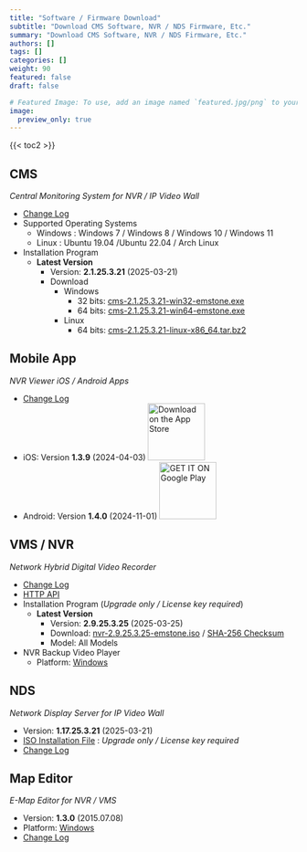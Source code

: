 ```yaml
---
title: "Software / Firmware Download"
subtitle: "Download CMS Software, NVR / NDS Firmware, Etc."
summary: "Download CMS Software, NVR / NDS Firmware, Etc."
authors: []
tags: []
categories: []
weight: 90
featured: false
draft: false

# Featured Image: To use, add an image named `featured.jpg/png` to your page's folder.
image:
  preview_only: true
---
```


{{< toc2 >}}

## CMS

*Central Monitoring System for NVR / IP Video Wall*

- [Change Log](/docs/cms/changelog/cms21.html)
- Supported Operating Systems
  - Windows : Windows 7 / Windows 8 / Windows 10 / Windows 11
  - Linux : Ubuntu 19.04 /Ubuntu 22.04 / Arch Linux
- Installation Program
  - **Latest Version**
    - Version: **2.1.25.3.21** (2025-03-21)
    - Download
      - Windows
        - 32 bits: [cms-2.1.25.3.21-win32-emstone.exe](https://www.emstone.com/data/cms/cms-2.1.25.3.21-win32-emstone.exe)
        - 64 bits: [cms-2.1.25.3.21-win64-emstone.exe](https://www.emstone.com/data/cms/cms-2.1.25.3.21-win64-emstone.exe)
      - Linux
        - 64 bits: [cms-2.1.25.3.21-linux-x86_64.tar.bz2](https://www.emstone.com/data/cms/cms-2.1.25.3.21-linux-x86_64.tar.bz2)

## Mobile App

*NVR Viewer iOS / Android Apps*

- [Change Log](/docs/nvr-viewer/ChangeLog.html)
- iOS: Version **1.3.9** (2024-04-03)
  <a href="https://apps.apple.com/kr/app/linux-nvr-mobile-viewer/id561848768" target="_blank"><img width="100px" src="/img/app-store-badge.png" alt="Download on the App Store" class="d-inline-block py-0 my-2"></a>
- Android: Version **1.4.0** (2024-11-01)
  <a href="https://play.google.com/store/apps/details?id=com.emstone.moview" target="_blank"><img width="100px" src="/img/google-play-badge.png" alt="GET IT ON Google Play" class="d-inline-block py-0 my-2"></a>

## VMS / NVR

*Network Hybrid Digital Video Recorder*

- [Change Log](/docs/dvr/changelog/nvr29.html)
- [HTTP API](/docs/dvr/http/)
- Installation Program (*Upgrade only / License key required*)
  - **Latest Version**
    - Version: **2.9.25.3.25** (2025-03-25)
    - Download: [nvr-2.9.25.3.25-emstone.iso](https://www.emstone.com/data/dvr/nvr-2.9.25.3.25-emstone.iso)
    / [SHA-256 Checksum](https://www.emstone.com/data/dvr/nvr-2.9.25.3.25-emstone.iso-sha256.txt)
    - Model: All Models
- NVR Backup Video Player
  - Platform: [Windows](https://www.emstone.com/data/nvrplay/nvrplay.exe)

## NDS

*Network Display Server for IP Video Wall*

- Version: **1.17.25.3.21** (2025-03-21)
- [ISO Installation File](https://www.emstone.com/data/nds/nds-1.17.25.3.21.iso)
   : *Upgrade only / License key required*
- [Change Log](/docs/nds/ChangeLog.html)

## Map Editor

*E-Map Editor for NVR / VMS*

- Version: **1.3.0** (2015.07.08)
- Platform: [Windows](https://www.emstone.com/data/vms/mapedit/vms-mapedit-1.3.0-win-ia32-20150708.zip)
- [Change Log](https://www.emstone.com/data/https://github.com/nvrsw/mapedit/blob/master/ChangeLog.md)
